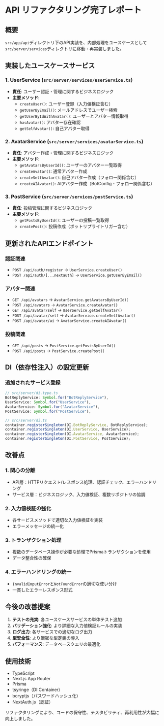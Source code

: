 # API リファクタリング完了レポート

## 概要
`src/app/api`ディレクトリ下のAPI実装を、内部処理をユースケースとして`src/server/services`ディレクトリに移動・再実装しました。

## 実装したユースケースサービス

### 1. UserService (`src/server/services/userService.ts`)
- **責任**: ユーザー認証・管理に関するビジネスロジック
- **主要メソッド**:
  - `createUser()`: ユーザー登録（入力値検証含む）
  - `getUserByEmail()`: メールアドレスでユーザー検索
  - `getUserByIdWithAvatar()`: ユーザーとアバター情報取得
  - `hasAvatar()`: アバター存在確認
  - `getSelfAvatar()`: 自己アバター取得

### 2. AvatarService (`src/server/services/avatarService.ts`)
- **責任**: アバター作成・管理に関するビジネスロジック
- **主要メソッド**:
  - `getAvatarsByUserId()`: ユーザーのアバター一覧取得
  - `createAvatar()`: 通常アバター作成
  - `createSelfAvatar()`: 自己アバター作成（フォロー関係含む）
  - `createAIAvatar()`: AIアバター作成（BotConfig・フォロー関係含む）

### 3. PostService (`src/server/services/postService.ts`)
- **責任**: 投稿管理に関するビジネスロジック
- **主要メソッド**:
  - `getPostsByUserId()`: ユーザーの投稿一覧取得
  - `createPost()`: 投稿作成（ボットリプライトリガー含む）

## 更新されたAPIエンドポイント

### 認証関連
- `POST /api/auth/register` → `UserService.createUser()`
- `POST /api/auth/[...nextauth]` → `UserService.getUserByEmail()`

### アバター関連
- `GET /api/avatars` → `AvatarService.getAvatarsByUserId()`
- `POST /api/avatars` → `AvatarService.createAvatar()`
- `GET /api/avatar/self` → `UserService.getSelfAvatar()`
- `POST /api/avatar/self` → `AvatarService.createSelfAvatar()`
- `POST /api/avatar/ai` → `AvatarService.createAIAvatar()`

### 投稿関連
- `GET /api/posts` → `PostService.getPostsByUserId()`
- `POST /api/posts` → `PostService.createPost()`

## DI（依存性注入）の設定更新

### 追加されたサービス登録
```typescript
// src/server/di.type.ts
BotReplyService: Symbol.for("BotReplyService"),
UserService: Symbol.for("UserService"),
AvatarService: Symbol.for("AvatarService"),
PostService: Symbol.for("PostService"),

// src/server/di.ts
container.registerSingleton(DI.BotReplyService, BotReplyService);
container.registerSingleton(DI.UserService, UserService);
container.registerSingleton(DI.AvatarService, AvatarService);
container.registerSingleton(DI.PostService, PostService);
```

## 改善点

### 1. 関心の分離
- API層：HTTPリクエスト/レスポンス処理、認証チェック、エラーハンドリング
- サービス層：ビジネスロジック、入力値検証、複数リポジトリの協調

### 2. 入力値検証の強化
- 各サービスメソッドで適切な入力値検証を実装
- エラーメッセージの統一化

### 3. トランザクション処理
- 複数のデータベース操作が必要な処理でPrismaトランザクションを使用
- データ整合性の確保

### 4. エラーハンドリングの統一
- `InvalidInputError`と`NotFoundError`の適切な使い分け
- 一貫したエラーレスポンス形式

## 今後の改善提案

1. **テストの充実**: 各ユースケースサービスの単体テスト追加
2. **バリデーション強化**: より詳細な入力値検証ルールの実装
3. **ログ出力**: 各サービスでの適切なログ出力
4. **型安全性**: より厳密な型定義の導入
5. **パフォーマンス**: データベースクエリの最適化

## 使用技術
- TypeScript
- Next.js App Router
- Prisma
- tsyringe（DI Container）
- bcryptjs（パスワードハッシュ化）
- NextAuth.js（認証）

リファクタリングにより、コードの保守性、テスタビリティ、再利用性が大幅に向上しました。
